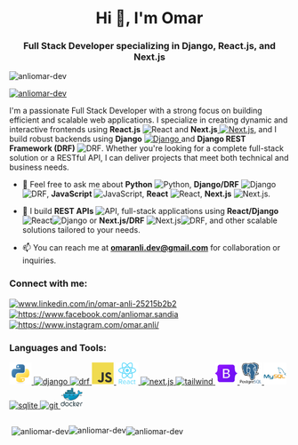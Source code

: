 <h1 align="center">Hi 👋, I'm Omar</h1>
<h3 align="center">Full Stack Developer specializing in Django, React.js, and Next.js</h3>

<p align="left">
  <img src="https://komarev.com/ghpvc/?username=anliomar-dev&label=Profile%20views&color=0e75b6&style=flat" alt="anliomar-dev" />
</p>

<p align="left">
  <a href="https://github.com/ryo-ma/github-profile-trophy">
    <img src="https://github-profile-trophy.vercel.app/?username=anliomar-dev" alt="anliomar-dev" />
  </a>
</p>

<p>
  I'm a passionate Full Stack Developer with a strong focus on building efficient and scalable web applications. I specialize in creating dynamic and interactive frontends using 
  <strong>React.js</strong> <a href="https://react.dev/" style="text-decoration: none;"><img src="https://img.shields.io/badge/React-20232A?style=for-the-badge&logo=react&logoColor=61DAFB" alt="React" height="20"/> </a>
  and <strong>Next.js</strong><a href="https://nextjs.org/"> <img src="https://img.shields.io/badge/Next.js-000000?style=for-the-badge&logo=nextdotjs&logoColor=white" alt="Next.js" height="20"/></a>, and I build robust backends using 
  <strong>Django</strong> <a href="https://www.djangoproject.com/"><img src="https://img.shields.io/badge/Django-092E20?style=for-the-badge&logo=django&logoColor=white" alt="Django" height="20"/> </a>
  and <strong>Django REST Framework (DRF)</strong> <img src="https://img.shields.io/badge/DRF-ff1709?style=for-the-badge&logo=django&logoColor=white&color=ff1709&labelColor=gray" alt="DRF" height="20"/>. Whether you're looking for a complete full-stack solution or a RESTful API, I can deliver projects that meet both technical and business needs.
</p>

- 💬 Feel free to ask me about **Python** <img src="https://img.shields.io/badge/Python-3670A0?style=for-the-badge&logo=python&logoColor=ffdd54" alt="Python" height="20"/>, **Django/DRF** <img src="https://img.shields.io/badge/Django-092E20?style=for-the-badge&logo=django&logoColor=white" alt="Django" height="20"/><img src="https://img.shields.io/badge/DRF-ff1709?style=for-the-badge&logo=django&logoColor=white&color=ff1709&labelColor=gray" alt="DRF" height="20"/>, **JavaScript** <img src="https://img.shields.io/badge/JavaScript-323330?style=for-the-badge&logo=javascript&logoColor=F7DF1E" alt="JavaScript" height="20"/>, **React** <img src="https://img.shields.io/badge/React-20232A?style=for-the-badge&logo=react&logoColor=61DAFB" alt="React" height="20"/>, **Next.js** <img src="https://img.shields.io/badge/Next.js-000000?style=for-the-badge&logo=nextdotjs&logoColor=white" alt="Next.js" height="20"/>.

- 🚀 I build **REST APIs** <img src="https://img.shields.io/badge/API-FF9900?style=for-the-badge&logo=api&logoColor=white" alt="API" height="20"/>, full-stack applications using **React/Django** <img src="https://img.shields.io/badge/React-20232A?style=for-the-badge&logo=react&logoColor=61DAFB" alt="React" height="20"/><img src="https://img.shields.io/badge/Django-092E20?style=for-the-badge&logo=django&logoColor=white" alt="Django" height="20"/> or **Next.js/DRF** <img src="https://img.shields.io/badge/Next.js-000000?style=for-the-badge&logo=nextdotjs&logoColor=white" alt="Next.js" height="20"/><img src="https://img.shields.io/badge/DRF-ff1709?style=for-the-badge&logo=django&logoColor=white&color=ff1709&labelColor=gray" alt="DRF" height="20"/>, and other scalable solutions tailored to your needs.

- 📫 You can reach me at **omaranli.dev@gmail.com** for collaboration or inquiries.


<h3 align="left">Connect with me:</h3>
<p align="left">
<a href="https://www.linkedin.com/in/omar-anli-25215b2b2/" target="blank"><img align="center" src="https://raw.githubusercontent.com/rahuldkjain/github-profile-readme-generator/master/src/images/icons/Social/linked-in-alt.svg" alt="www.linkedin.com/in/omar-anli-25215b2b2" height="30" width="40" /></a>
<a href="https://fb.com/https://www.facebook.com/anliomar.sandia" target="blank"><img align="center" src="https://raw.githubusercontent.com/rahuldkjain/github-profile-readme-generator/master/src/images/icons/Social/facebook.svg" alt="https://www.facebook.com/anliomar.sandia" height="30" width="40" /></a>
<a href="https://instagram.com/https://www.instagram.com/omar.anli/" target="blank"><img align="center" src="https://raw.githubusercontent.com/rahuldkjain/github-profile-readme-generator/master/src/images/icons/Social/instagram.svg" alt="https://www.instagram.com/omar.anli/" height="30" width="40" /></a>
</p>

<h3 align="left">Languages and Tools:</h3>
<p align="left">
  <a href="https://www.python.org" target="_blank" rel="noreferrer">
    <img src="https://raw.githubusercontent.com/devicons/devicon/master/icons/python/python-original.svg" alt="python" width="40" height="40"/>
  </a>
  <a href="https://www.djangoproject.com/" target="_blank" rel="noreferrer">
    <img src="https://cdn.worldvectorlogo.com/logos/django.svg" alt="django" width="40" height="40"/>
  </a>
  <a href="https://www.django-rest-framework.org/" target="_blank" rel="noreferrer">
    <img src="https://miro.medium.com/v2/resize:fit:1000/1*IDSKJ-wKp62TVgeOVf-SaA.png" alt="drf" width="40" height="40"/>
  </a>
  <a href="https://developer.mozilla.org/en-US/docs/Web/JavaScript" target="_blank" rel="noreferrer">
    <img src="https://raw.githubusercontent.com/devicons/devicon/master/icons/javascript/javascript-original.svg" alt="javascript" width="40" height="40"/>
  </a>
  <a href="https://reactjs.org/" target="_blank" rel="noreferrer">
    <img src="https://raw.githubusercontent.com/devicons/devicon/master/icons/react/react-original-wordmark.svg" alt="react" width="40" height="40"/>
  </a>
  <a href="https://nextjs.org/" target="_blank" rel="noreferrer">
    <img src="https://www.logiciels.pro/wp-content/uploads/2024/11/next-js-avis-prix-fonctionnalites-alternatives.webp" alt="next.js" width="40" height="40"/>
  </a>
  <a href="https://tailwindcss.com/" target="_blank" rel="noreferrer">
    <img src="https://www.vectorlogo.zone/logos/tailwindcss/tailwindcss-icon.svg" alt="tailwind" width="40" height="40"/>
  </a>
  <a href="https://getbootstrap.com" target="_blank" rel="noreferrer">
    <img src="https://raw.githubusercontent.com/devicons/devicon/master/icons/bootstrap/bootstrap-original.svg" alt="bootstrap" width="40" height="40"/>
  </a>
  <a href="https://www.postgresql.org" target="_blank" rel="noreferrer">
    <img src="https://raw.githubusercontent.com/devicons/devicon/master/icons/postgresql/postgresql-original-wordmark.svg" alt="postgresql" width="40" height="40"/>
  </a>
  <a href="https://www.mysql.com/" target="_blank" rel="noreferrer">
    <img src="https://raw.githubusercontent.com/devicons/devicon/master/icons/mysql/mysql-original-wordmark.svg" alt="mysql" width="40" height="40"/>
  </a>
  <a href="https://www.sqlite.org/" target="_blank" rel="noreferrer">
    <img src="https://www.vectorlogo.zone/logos/sqlite/sqlite-icon.svg" alt="sqlite" width="40" height="40"/>
  </a>
  <a href="https://git-scm.com/" target="_blank" rel="noreferrer">
    <img src="https://www.vectorlogo.zone/logos/git-scm/git-scm-icon.svg" alt="git" width="40" height="40"/>
  </a>
  <a href="https://www.docker.com/" target="_blank" rel="noreferrer">
    <img src="https://raw.githubusercontent.com/devicons/devicon/master/icons/docker/docker-original-wordmark.svg" alt="docker" width="40" height="40"/>
  </a>
</p>
<div style="display: flex;">
  <p>&nbsp;<img align="center" src="https://github-readme-stats.vercel.app/api?username=anliomar-dev&show_icons=true&locale=en" alt="anliomar-dev" /></p>
<p><img align="left" src="https://github-readme-stats.vercel.app/api/top-langs?username=anliomar-dev&show_icons=true&locale=en&layout=compact" alt="anliomar-dev" /></p>
<p><img align="center" src="https://github-readme-streak-stats.herokuapp.com/?user=anliomar-dev&" alt="anliomar-dev" /></p>
</div>

